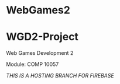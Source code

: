 # WebGames2
# WGD2-Project

Web Games Development 2

Module: COMP 10057


*THIS IS A HOSTING BRANCH FOR FIREBASE*



